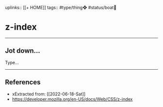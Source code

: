 uplinks:: [[+ HOME]]
tags:: #type/thing❖ #status/boat🚤 

# z-index
---
## Jot down...
Type...


---
## References
- xExtracted from: [[2022-06-18-Sat]]
- https://developer.mozilla.org/en-US/docs/Web/CSS/z-index
